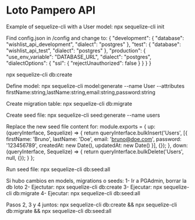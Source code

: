# Loto Pampero API

Example of sequelize-cli with a User model:
npx sequelize-cli init

Find config.json in /config and change to:
{
  "development": {
    "database": "wishlist_api_development",
    "dialect": "postgres"
  },
  "test": {
    "database": "wishlist_api_test",
    "dialect": "postgres"
  },
  "production": {
    "use_env_variable": "DATABASE_URL",
    "dialect": "postgres",
    "dialectOptions": {
      "ssl": {
        "rejectUnauthorized": false
      }
    }
  }
}

npx sequelize-cli db:create

Define model:
npx sequelize-cli model:generate --name User --attributes firstName:string,lastName:string,email:string,password:string

Create migration table:
npx sequelize-cli db:migrate

Create seed file:
npx sequelize-cli seed:generate --name users

Replace the new seed file content for:
module.exports = {
  up: (queryInterface, Sequelize) => {
    return queryInterface.bulkInsert('Users', [{
      firstName: 'Bruno',
      lastName: 'Doe',
      email: 'bruno@doe.com',
      password: '123456789',
      createdAt: new Date(),
      updatedAt: new Date()
    }], {});
  },
  down: (queryInterface, Sequelize) => {
    return queryInterface.bulkDelete('Users', null, {});
  }
};

Run seed file:
npx sequelize-cli db:seed:all

Si hubo cambios en models, migrations o seeds:
1- Ir a PGAdmin, borrar la db loto
2- Ejectutar: npx sequelize-cli db:create
3- Ejecutar: npx sequelize-cli db:migrate
4- Ejecutar: npx sequelize-cli db:seed:all

Pasos 2, 3 y 4 juntos:
npx sequelize-cli db:create && npx sequelize-cli db:migrate && npx sequelize-cli db:seed:all